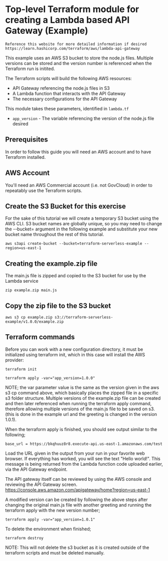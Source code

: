 # Top-level Terraform module for creating a Lambda based API Gateway (Example)

    Reference this website for more detailed information if desired
    https://learn.hashicorp.com/terraform/aws/lambda-api-gateway

This example uses an AWS S3 bucket to store the node.js files.  Multiple versions can be stored and the version number is referenced when the Terraform run is initited.


The Terraform scripts will build the following AWS resources:
* API Gateway referencing the node.js files in S3
* A Lambda function that interacts with the API Gateway
* The necessary configurations for the API Gateway

This module takes these parameters, identified in `lambda.tf`
* `app_version` - The variable referencing the version of the node.js file desired

## Prerequisites

In order to follow this guide you will need an AWS account and to have Terraform installed.

## AWS Account

You'll need an AWS Commercial account (i.e. not GovCloud) in order to repeatably use the Terraform scripts. 

## Create the S3 Bucket for this exercise
For the sake of this tutorial we will create a temporary S3 bucket using the AWS CLI. S3 bucket names are globally unique, so you may need to change the --bucket= argument in the following example and substitute your new bucket name throughout the rest of this tutorial.

    aws s3api create-bucket --bucket=terraform-serverless-example --region=us-east-1

## Creating the example.zip file
The main.js file is zipped and copied to the S3 bucket for use by the Lambda service

    zip example.zip main.js

## Copy the zip file to the S3 bucket

    aws s3 cp example.zip s3://terraform-serverless-example/v1.0.0/example.zip

## Terraform commands
Before you can work with a new configuration directory, it must be initialized using terraform init, which in this case will install the AWS provider:

    terraform init  

    terraform apply -var="app_version=1.0.0"

NOTE; the var parameter value is the same as the version given in the aws s3 cp command above, which basically places the zipped file in a specific s3 folder structure.  Multiple versions of the example.zip file can be created and then later referenced when running the terraform apply command, therefore allowing multiple versions of the main.js file to be saved on s3.  (this is done in the example url and the greeting is changed in the version 1.0.1).


When the terraform apply is finished, you should see output similar to the following;
    
    base_url = https://bkqhuuz8r8.execute-api.us-east-1.amazonaws.com/test

Load the URL given in the output from your run in your favorite web browser. If everything has worked, you will see the text "Hello world!". This message is being returned from the Lambda function code uploaded earlier, via the API Gateway endpoint.

The API gateway itself can be reviewed by using the AWS console and reviewing the API Gateway screen.
    https://console.aws.amazon.com/apigateway/home?region=us-east-1

A modified version can be created by following the above steps after changing the original main.js file with another greeting and running the terraform apply with the new version number;
    
    terraform apply -var="app_version=1.0.1"


To delete the environment when finished;

    terraform destroy

NOTE: This will not delete the s3 bucket as it is created outside of the terraform scripts and must be deleted manually.
